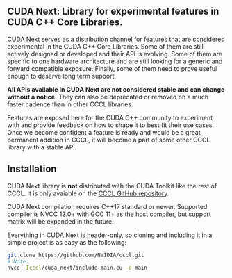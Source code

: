 ## CUDA Next: Library for experimental features in CUDA C++ Core Libraries.
CUDA Next serves as a distribution channel for features that are considered experimental in the CUDA C++ Core Libraries.
Some of them are still actively designed or developed and their API is evolving.
Some of them are specific to one hardware architecture and are still looking for a generic and forward compatible exposure.
Finally, some of them need to prove useful enough to deserve long term support.

**All APIs available in CUDA Next are not considered stable and can change without a notice.** They can also be deprecated or removed on a much faster cadence than in other CCCL libraries. 

Features are exposed here for the CUDA C++ community to experiment with and provide feedback on how to shape it to best fit their use cases.
Once we become confident a feature is ready and would be a great permanent addition in CCCL, it will become a part of some other CCCL library with a stable API.

## Installation
CUDA Next library is **not** distributed with the CUDA Toolkit like the rest of CCCL. It is only avaiable on the [CCCL GitHub repository](https://github.com/NVIDIA/cccl).

CUDA Next compilation requires C++17 standard or newer. Supported compiler is NVCC 12.0+ with GCC 11+ as the host compiler, but support matrix will be expanded in the future.

Everything in CUDA Next is header-only, so cloning and including it in a simple project is as easy as the following:
```bash
git clone https://github.com/NVIDIA/cccl.git
# Note:
nvcc -Icccl/cuda_next/include main.cu -o main
```
